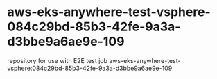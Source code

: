 # aws-eks-anywhere-test-vsphere-084c29bd-85b3-42fe-9a3a-d3bbe9a6ae9e-109
repository for use with E2E test job aws-eks-anywhere-test-vsphere:084c29bd-85b3-42fe-9a3a-d3bbe9a6ae9e-109
